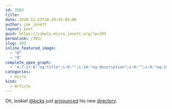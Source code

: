 ```yaml
---
id: 3503
title: 
date: 2018-12-22T16:29:43-05:00
author: joe jenett
layout: post
guid: https://simply.micro.jenett.org/?p=393
permalink: /393/
slug: 393
inline_featured_image:
  - "0"
  - "0"
complete_open_graph:
  - 'a:7:{s:8:"og:title";s:0:"";s:14:"og:description";s:0:"";s:8:"og:image";s:0:"";s:7:"og:type";s:0:"";s:12:"twitter:card";s:7:"summary";s:19:"twitter:description";s:0:"";s:15:"twitter:creator";s:0:"";}'
categories:
  - micro
kind:
  - Article
---
```

Oh, lookie! [@kicks](https://micro.blog/kicks/1521812) just [announced](https://www.kickscondor.com/href.cool/ "Href.cool") his new [directory](https://href.cool/ "href.cool").